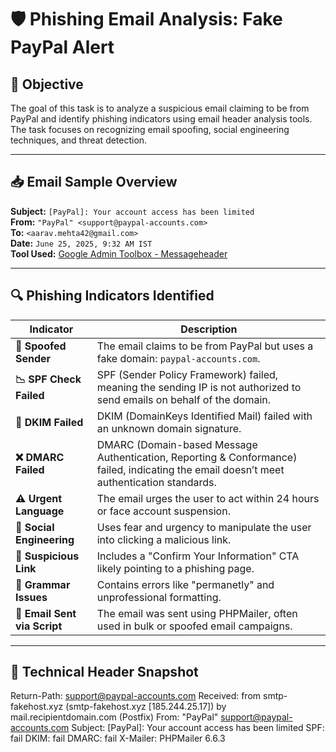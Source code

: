 # 🛡️ Phishing Email Analysis: Fake PayPal Alert

## 📌 Objective

The goal of this task is to analyze a suspicious email claiming to be from PayPal and identify phishing indicators using email header analysis tools. The task focuses on recognizing email spoofing, social engineering techniques, and threat detection.

---

## 📥 Email Sample Overview

**Subject:** `[PayPal]: Your account access has been limited`  
**From:** `"PayPal" <support@paypal-accounts.com>`  
**To:** `<aarav.mehta42@gmail.com>`  
**Date:** `June 25, 2025, 9:32 AM IST`  
**Tool Used:** [Google Admin Toolbox - Messageheader](https://toolbox.googleapps.com/apps/messageheader/)

---

## 🔍 Phishing Indicators Identified

| Indicator              | Description |
|------------------------|-------------|
| **📛 Spoofed Sender**   | The email claims to be from PayPal but uses a fake domain: `paypal-accounts.com`. |
| **📉 SPF Check Failed** | SPF (Sender Policy Framework) failed, meaning the sending IP is not authorized to send emails on behalf of the domain. |
| **🔐 DKIM Failed**      | DKIM (DomainKeys Identified Mail) failed with an unknown domain signature. |
| **❌ DMARC Failed**     | DMARC (Domain-based Message Authentication, Reporting & Conformance) failed, indicating the email doesn’t meet authentication standards. |
| **⚠️ Urgent Language**  | The email urges the user to act within 24 hours or face account suspension. |
| **🧠 Social Engineering** | Uses fear and urgency to manipulate the user into clicking a malicious link. |
| **🚫 Suspicious Link**  | Includes a "Confirm Your Information" CTA likely pointing to a phishing page. |
| **📝 Grammar Issues**   | Contains errors like "permanetly" and unprofessional formatting. |
| **🧩 Email Sent via Script** | The email was sent using PHPMailer, often used in bulk or spoofed email campaigns. |

---

## 🧪 Technical Header Snapshot

Return-Path: support@paypal-accounts.com
Received: from smtp-fakehost.xyz (smtp-fakehost.xyz [185.244.25.17])
by mail.recipientdomain.com (Postfix)
From: "PayPal" support@paypal-accounts.com
Subject: [PayPal]: Your account access has been limited
SPF: fail
DKIM: fail
DMARC: fail
X-Mailer: PHPMailer 6.6.3

